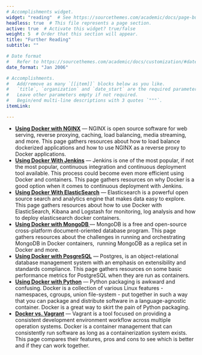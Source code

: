 ```yaml
---
# Accomplishments widget.
widget: "reading"  # See https://sourcethemes.com/academic/docs/page-builder/
headless: true  # This file represents a page section.
active: true  # Activate this widget? true/false
weight: 5  # Order that this section will appear.
title: "Further Reading"
subtitle: ""

# Date format
#   Refer to https://sourcethemes.com/academic/docs/customization/#date-format
date_format: "Jan 2006"

# Accomplishments.
#   Add/remove as many `[[item]]` blocks below as you like.
#   `title`, `organization` and `date_start` are the required parameters.
#   Leave other parameters empty if not required.
#   Begin/end multi-line descriptions with 3 quotes `"""`.
itemLink:

---
```

- **[Using Docker with NGINX](/display/containers/using+docker+with+NGINX)**  — NGINX&nbsp;is open source software for web serving, reverse proxying, caching, load balancing, media streaming, and more. This page gathers resources about how to load balance dockerized applications and how to use NGINX as a reverse proxy to Docker applications.
- **[Using Docker With Jenkins](/display/containers/using+docker+with+jenkins)**  — Jenkins is one of the most popular, if not the most popular, continuous integration and continuous deployment tool available. This process could become even more efficient using Docker and containers. This page gathers resources on why Docker is a good option when it comes to continuous deployment with Jenkins.
- **[Using Docker With ElasticSearch](/display/containers/using+docker+with+elasticSearch)**  — Elasticsearch is a powerful open source search and analytics engine that makes data easy to explore. This page gathers resources about how to use Docker with ElasticSearch, Kibana and Logstash  for monitoring, log analysis and how to deploy elasticsearch docker containers.
- **[Using Docker with MongoDB ](/display/containers/using+docker+with+mongoDB")**  — MongoDB is a free and open-source cross-platform document-oriented database program. This page gathers resources about the challenges in running and orchestrating MongoDB in Docker containers, &nbsp;running MongoDB as a replica set in Docker and more.
- **[Using Docker with PosgreSQL](/display/containers/using+docker+with+posgreSQL)**  — Postgres, is an object-relational database management system with an emphasis on extensibility and standards compliance. This page gathers resources on some basic performance metrics for PostgreSQL when they are run as containers.
- **[Using Docker with Python](/display/containers/Using+docker+with+python)**  — Python packaging is awkward and confusing. Docker is a collection of various Linux features - namespaces, cgroups, union file-system - put together in such a way that you can package and distribute software in a language-agnostic container. Docker is a great way to skirt the pain of Python packaging.
- **[Docker vs. Vagrant](/display/containers/docker+vs.+vagrant)**  — Vagrant is a tool focused on providing a consistent development environment workflow across multiple operation systems. Docker is a container management that can consistently run software as long as a containerization system exists. This page compares their features, pros and cons to see which is better and if they can work together.

 